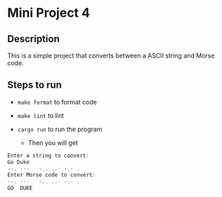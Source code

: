 # Mini Project 4

## Description

This is a simple project that converts between a ASCII string and Morse code.

## Steps to run

- `make format` to format code
  
- `make lint` to lint
  
- `cargo run` to run the program
  - Then you will get

```rust
Enter a string to convert:
Go Duke
--. ---   -.. ..- -.- .
Enter Morse code to convert:
--. ---   -.. ..- -.- .
GO  DUKE
```

